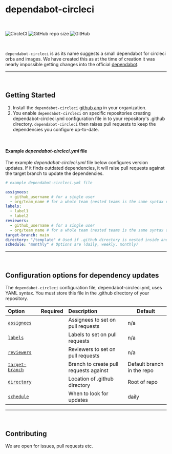 # dependabot-circleci

<br/>

![CircleCI](https://img.shields.io/circleci/build/github/BESTSELLER/dependabot-circleci/master)
![GitHub repo size](https://img.shields.io/github/repo-size/BESTSELLER/dependabot-circleci)
![GitHub](https://img.shields.io/github/license/BESTSELLER/dependabot-circleci)

<br/>

`dependabot-circleci` is as its name suggests a small dependabot for circleci orbs and images.
We have created this as at the time of creation it was nearly impossible getting changes into the official [dependabot](https://github.com/dependabot/dependabot-core).

---
<br/>

## Getting Started
1. Install the `dependabot-circleci` [github app](https://github.com/apps/dependabot-circleci) in your organization.
2. You enable `dependabot-circleci` on specific repositories creating dependabot-circleci.yml configuration file in to your repository's .github directory. `dependabot-circleci` then raises pull requests to keep the dependencies you configure up-to-date.

<br/>

#### Example *dependabot-circleci.yml* file

The example *dependabot-circleci.yml* file below configures version updates. If it finds outdated dependencies, it will raise pull requests against the target branch to update the dependencies.

```yaml
# example dependabot-circleci.yml file

assignees:
  - github_username # for a single user
  - org/team_name # for a whole team (nested teams is the same syntax org/team_name)
labels:
  - label1
  - label2
reviewers:
  - github_username # for a single user
  - org/team_name # for a whole team (nested teams is the same syntax org/team_name)
target-branch: main
directory: "/template" # Used if .github directory is nested inside another directory
schedule: "monthly" # Options are (daily, weekly, monthly)

```

---
<br/>

## Configuration options for dependency updates
The `dependabot-circleci` configuration file, dependabot-circleci.yml, uses YAML syntax. 
You must store this file in the .github directory of your repository.

| Option                            | Required | Description                            | Default                    |
| :-------------------------------- | :------: | :------------------------------------- | -------------------------- |
| [`assignees`](#assignees)         |          | Assignees to set on pull requests      | n/a                        |
| [`labels`](#labels)               |          | Labels to set on pull requests         | n/a                        |
| [`reviewers`](#reviewers)         |          | Reviewers to set on pull requests      | n/a                        |
| [`target-branch`](#target-branch) |          | Branch to create pull requests against | Default branch in the repo |
| [`directory`](#directory)         |          | Location of .github directory          | Root of repo               |
| [`schedule`](#schedule)           |          | When to look for updates               | daily                      |


---
<br/>

## Contributing
We are open for issues, pull requests etc.
